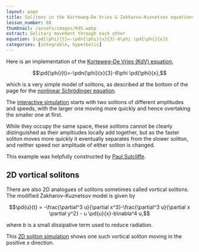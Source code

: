 ```yaml
---
layout: page
title: Solitons in the Korteweg–De Vries & Zakharov–Kuznetsov equations
lesson_number: 80
thumbnail: /assets/images/KdV.webp
extract: Solitary movement through each other
equation: $\pd{\phi}{t}=-\pdn{\phi}{x}{3}-6\phi \pd{\phi}{x}$
categories: [integrable, hyperbolic]
---
```



Here is an implementation of the [Korteweg–De Vries (KdV) equation](https://en.wikipedia.org/wiki/Korteweg%E2%80%93De_Vries_equation),

$$\pd{\phi}{t}=-\pdn{\phi}{x}{3}-6\phi \pd{\phi}{x},$$

which is a very simple model of solitons, as described at the bottom of the page for the [nonlinear Schrödinger equation](/nonlinear-physics/nls-cgl).

The [interactive simulation](/sim/?preset=KdV) starts with two solitons of different amplitudes and speeds, with the larger one moving more quickly and hence overtaking the smaller one at first. 

While they occupy the same space, these solitons cannot be clearly distinguished as their ampltiudes locally add together, but as the faster soliton moves more quickly it eventually separates from the slower soliton, and neither speed nor amplitude of either soliton is changed.

This example was helpfully constructed by [Paul Sutcliffe](https://www.durham.ac.uk/staff/p-m-sutcliffe/).


## 2D vortical solitons
There are also 2D analogues of solitons sometimes called vortical solitons. The modified Zakharov–Kuznetsov model is given by

$$\pd{u}{t} = -\frac{\partial^3 u}{\partial x^3}-\frac{\partial^3 u}{\partial x \partial y^2} - u \pd{u}{x}-b\nabla^4 u,$$

where $b$ is a small dissipative term used to reduce radiation. 

This [2D soliton simulation](/sim/?preset=ZKSoliton) shows one such vortical soliton moving in the positive $x$ direction.

